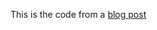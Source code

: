 This is the code from a [blog post](https://medium.com/@alexewerlof/async-map-with-limited-parallelism-in-node-js-2b91bd47af70)
